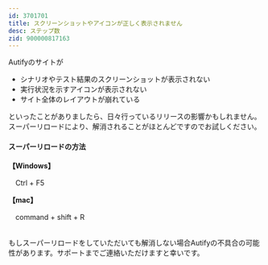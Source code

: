 ```yaml
---
id: 3701701
title: スクリーンショットやアイコンが正しく表示されません
desc: ステップ数
zid: 900000817163
---
```


Autifyのサイトが

*   シナリオやテスト結果のスクリーンショットが表示されない
*   実行状況を示すアイコンが表示されない
*   サイト全体のレイアウトが崩れている

といったことがありましたら、日々行っているリリースの影響かもしれません。<br>スーパーリロードにより、解消されることがほとんどですのでお試しください。

#### スーパーリロードの方法

**【Windows】**

　Ctrl + F5

**【mac】**

　command + shift + R

<br>もしスーパーリロードをしていただいても解消しない場合Autifyの不具合の可能性があります。サポートまでご連絡いただけますと幸いです。